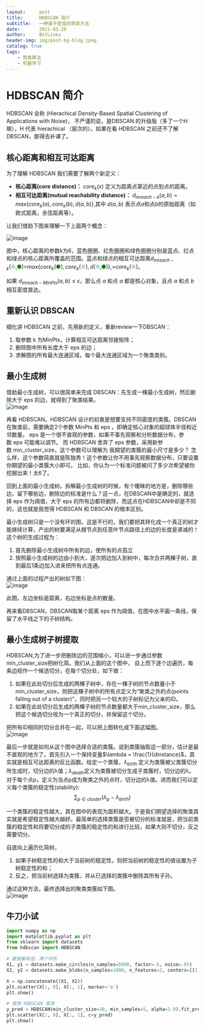```yaml
---
layout:     post
title:      HDBSCAN 简介
subtitle:   一种基于密度的聚类方法
date:       2021-03-20
author:     BitLines
header-img: img/post-bg-blog.jpeg
catalog: true
tags:
    - 聚类算法
    - 机器学习
---
```


# HDBSCAN 简介
HDBSCAN 全称 (Hierachical Density-Based Spatial Clustering of Applications with Noise)， 不严谨的说，是DBSCAN 的升级版（多了一个H嘛），H 代表 hierachical （层次的）。如果在看 HDBSCAN 之前还不了解DBSCAN，那得去补课了。

## 核心距离和相互可达距离
为了理解 HDBSCAN 我们需要了解两个新定义：
- **核心距离(core distance)：**  $core_k(x)$ 定义为距离点第近的点到点的距离。
- **相互可达距离(mutual reachability distance)：** $d_{mreach-k}(a,b)=max\{core_k(a), core_k(b),d(a,b)\}$,其中 $d(a,b)$ 表示点$a$和点$b$的原始距离（如欧式距离，余弦距离等）。

让我们借助下图来理解一下上面两个概念：

![image](https://user-images.githubusercontent.com/80689631/113087340-ffe37f80-9215-11eb-9061-0a318c37da07.png)

图中，核心距离的参数k为6，蓝色圈圈、红色圈圈和绿色圈圈分别是蓝点、红点和绿点的核心距离所覆盖的范围。蓝点和绿点的相互可达距离$d_{mreach-k}($<font color='lightblue'>●</font>,<font color='green'>●</font>$)$=$max\{core_k($<font color='green'>●</font>$), core_k($<font color='lightblue'>●</font>$), d($<font color='lightblue'>●</font>$,$<font color='green'>●</font>$)\}$,=$core_k($<font color='lightblue'>●</font>$)$。

如果 $d_{mreach-MinPts}(a, b) \le \epsilon$，那么点 $a$ 和点 $a$ 都是核心对象，且点 $a$ 和点 $b$ 相互密度直达。

## 重新认识 DBSCAN

细化讲 HDBSCAN 之前，先用新的定义，重新review一下DBSCAN： 
1. 取参数 k 为MinPts，计算相互可达距离邻接矩阵；
2. 删除图中所有长度大于 eps 的边；
3. 求解图的所有最大连通区域，每个最大连通区域为一个聚类类别。

## 最小生成树
借助最小生成树，可以很简单来完成 DBSCAN：先生成一棵最小生成树，然后删除大于 eps 的边，就得到了聚类结果。  
![image](https://user-images.githubusercontent.com/80689631/113087353-083bba80-9216-11eb-8d52-b1ec4ecfae60.png)

再看 HDBSCAN。HDBSCAN 设计的初衷是想要支持不同密度的类簇。DBSCAN在聚类前，需要确定2个参数 MinPts 和 eps ，即确定核心对象的超球体半径和近邻数量。 eps 是一个很不直观的参数，如果不事先观察和分析数据分布，参数 eps 可能难以调节。 而 HDBSCAN 舍弃了 eps 参数，采用新参数 min_cluster_size，这个参数可以理解为 我期望的类簇的最小尺寸是多少？ 怎么样，这个参数简直就是陈独秀！这个参数让你不用事先观察数据分布，只要设置你期望的最小类簇大小即可。 比如，你认为一个标准问题被问了多少次希望被你挖掘出来！太6了。

回到上面的最小生成树。拆解最小生成树的时候，有个暧昧的地方是，删除哪些边，留下哪些边，删除边的标准是什么？这一点，在DBSCAN中是确定的，就选择  eps 作为阈值，大于 eps 的所有边都将删除，而这点在HDBSCAN中却是不同的，这也就是我觉得 HDBSCAN 和 DBSCAN 的根本区别。

最小生成树只是一个没有环的图，这是不行的，我们要把其转化成一个真正的树才能继续计算，产出的树要满足从根节点到任意叶节点路径上的边的长度是递减的！ 这个树的生成过程为：
1. 首先删除最小生成树中所有的边，使所有的点孤立
2. 按照最小生成树的边由小到大，逐次把边加入到树中，每次合并两棵子树，直到最后1条边加入进来把所有点连通。

通过上面的过程产出的树如下图：  
![image](https://user-images.githubusercontent.com/80689631/113087387-1689d680-9216-11eb-8726-0454a696221e.png)

此图，左边坐标是距离，右边坐标是点的数量。

再来看DBSCAN，DBSCAN取某个距离 eps 作为阈值，在图中水平画一条线，保留了水平线之下的子树结构。

## 最小生成树子树提取
HDBSCAN,为了进一步把删除边的范围缩小，可以进一步通过参数min_cluster_size把树化简。我们从上面的这个图中， 自上而下逐个边遍历，每条边视作一个候选切分，在每个切分处，如下做：
1. 如果在此处切分后生成的两棵子树中，存在一棵子树的节点数量小于min_cluster_size，则把这棵子树中的所有点定义为“聚类之外的点(points falling out of a cluster)”，同时把另一个较大的子树标记为父亲的ID。
2. 如果在此处切分后生成的两棵子树的节点数量都大于min_cluster_size，那么把这个候选切分视为一个真正的切分，并保留这个切分。

把所有ID相同的切分合并在一起，可以把上图转化成下面这幅图。  
![image](https://user-images.githubusercontent.com/80689631/113087440-302b1e00-9216-11eb-87df-28495fc1ec46.png)

最后一步就是如何从这个图中选择合适的类簇。说到类簇抽取这一部分，估计是最不直观的地方了。首先引入一个保持变量$\lambda = \frac{1}{dinstance}$，其实就是相互可达距离的反比函数。给定一个类簇，$\lambda _{birth}$  定义为类簇被父类簇切分所生成时，切分边的λ值；$\lambda_{death}$定义为类簇被切分生成子类簇时，切分边的λ。对于每个点p，定义为当点p成为聚类之外的点时，切分边的λ值。进而我们可以定义每个类簇的稳定性(stability):
$$\sum_{p \in cluster}(\lambda_p - \lambda_{birth})$$

一个类簇的稳定性越大，其在图中的表现为面积越大。于是我们期望选择的聚类其实就是希望稳定性越大越好。最简单的选择类簇是否被切分的标准就是，把当前类簇的稳定性和将要切分成的子类簇的稳定性的和进行比较，如果大则不切分，反之需要切分。


自底向上遍历化简树，
1. 如果子树稳定性的和大于当前树的稳定性，则把当前树的稳定性的值设置为子树稳定性的和；
2. 反之，把当前树选择为类簇，并从已选择的类簇中删除其所有子孙。

通过这种方法，最终选择出的聚类类簇如下图。  
 ![image](https://user-images.githubusercontent.com/80689631/113087430-2dc8c400-9216-11eb-9580-6f16c484718d.png)

## 牛刀小试

```Python
import numpy as np
import matplotlib.pyplot as plt
from sklearn import datasets
from hdbscan import HDBSCAN

# 数据集构造，两个环形
X1, y1 = datasets.make_circles(n_samples=5000, factor=.6, noise=.05)
X2, y2 = datasets.make_blobs(n_samples=1000, n_features=2, centers=[[1.2, 1.2]], cluster_std=[[.1]], random_state=9)

X = np.concatenate((X1, X2))
plt.scatter(X[:, 0], X[:, 1], marker='o')
plt.show()

# 使用 HDBSCAN 聚类
y_pred = HDBSCAN(min_cluster_size=10, min_samples=5, alpha=1.0).fit_predict(X)
plt.scatter(X[:, 0], X[:, 1], c=y_pred)
plt.show()
```